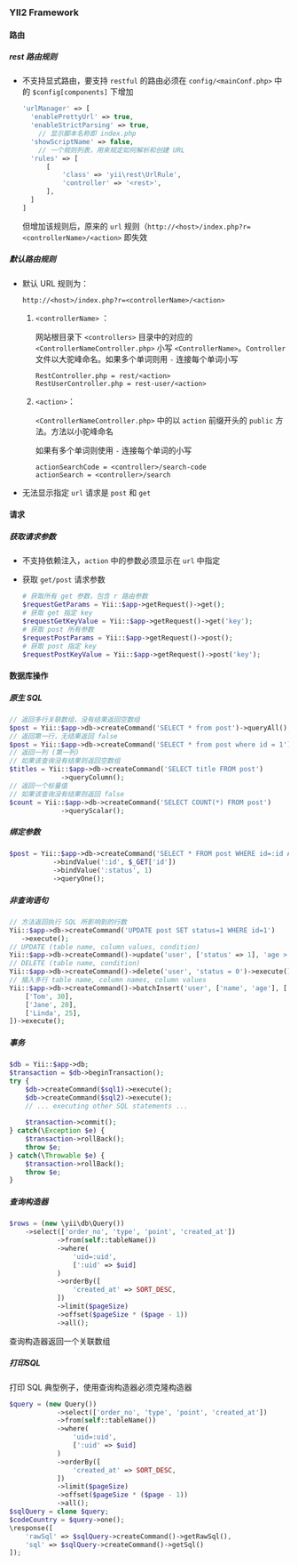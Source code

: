 ### YII2 Framework

#### 路由

##### rest 路由规则

* 不支持显式路由，要支持 `restful` 的路由必须在 `config/<mainConf.php>` 中的 `$config[components]` 下增加 

  ```php
  'urlManager' => [
  	'enablePrettyUrl' => true,
  	'enableStrictParsing' => true,
      // 显示脚本名称即 index.php
  	'showScriptName' => false,
      // 一个规则列表，用来规定如何解析和创建 URL
  	'rules' => [
  		[
  			'class' => 'yii\rest\UrlRule',
  			'controller' => '<rest>',
  		],
  	]
  ]
  ```

  但增加该规则后，原来的 `url` 规则（`http://<host>/index.php?r=<controllerName>/<action>` 即失效

##### 默认路由规则

* 默认 URL 规则为：

  ```
  http://<host>/index.php?r=<controllerName>/<action>
  ```

  1. `<controllerName>` ：

     网站根目录下 `<controllers>` 目录中的对应的 `<ControllerNameController.php>` 小写 `<ControllerName>`。`Controller` 文件以大驼峰命名。如果多个单词则用 `-` 连接每个单词小写

     ```
     RestController.php = rest/<action>
     RestUserController.php = rest-user/<action>
     ```

  2. `<action>`：

     `<ControllerNameController.php>` 中的以 `action` 前缀开头的 `public` 方法。方法以小驼峰命名

     如果有多个单词则使用 `-` 连接每个单词的小写

     ```
     actionSearchCode = <controller>/search-code
     actionSearch = <controller>/search
     ```

* 无法显示指定 `url` 请求是 `post` 和 `get`

#### 请求

##### 获取请求参数

* 不支持依赖注入，`action` 中的参数必须显示在 `url` 中指定

* 获取 `get/post` 请求参数

  ```php
  # 获取所有 get 参数，包含 r 路由参数
  $requestGetParams = Yii::$app->getRequest()->get();
  # 获取 get 指定 key
  $requestGetKeyValue = Yii::$app->getRequest()->get('key');
  # 获取 post 所有参数
  $requestPostParams = Yii::$app->getRequest()->post();
  # 获取 post 指定 key
  $requestPostKeyValue = Yii::$app->getRequest()->post('key');
  ```

#### 数据库操作

##### 原生 SQL

  ```php
  // 返回多行关联数组，没有结果返回空数组
  $post = Yii::$app->db->createCommand('SELECT * from post')->queryAll();
  // 返回第一行，无结果返回 false
  $post = Yii::$app->db->createCommand('SELECT * from post where id = 1')->queryOne();
  // 返回一列 (第一列)
  // 如果该查询没有结果则返回空数组
  $titles = Yii::$app->db->createCommand('SELECT title FROM post')
               ->queryColumn();
  // 返回一个标量值
  // 如果该查询没有结果则返回 false
  $count = Yii::$app->db->createCommand('SELECT COUNT(*) FROM post')
               ->queryScalar();
  ```

##### 绑定参数

  ```php
  $post = Yii::$app->db->createCommand('SELECT * FROM post WHERE id=:id AND status=:status')
             ->bindValue(':id', $_GET['id'])
             ->bindValue(':status', 1)
             ->queryOne();
  ```

##### 非查询语句

  ```php
  // 方法返回执行 SQL 所影响到的行数
  Yii::$app->db->createCommand('UPDATE post SET status=1 WHERE id=1')
     ->execute();
  // UPDATE (table name, column values, condition)
  Yii::$app->db->createCommand()->update('user', ['status' => 1], 'age > 30')->execute();
  // DELETE (table name, condition)
  Yii::$app->db->createCommand()->delete('user', 'status = 0')->execute();
  // 插入多行 table name, column names, column values
  Yii::$app->db->createCommand()->batchInsert('user', ['name', 'age'], [
      ['Tom', 30],
      ['Jane', 20],
      ['Linda', 25],
  ])->execute();
  ```

##### 事务

  ```php
  $db = Yii::$app->db;
  $transaction = $db->beginTransaction();
  try {
      $db->createCommand($sql1)->execute();
      $db->createCommand($sql2)->execute();
      // ... executing other SQL statements ...
      
      $transaction->commit();
  } catch(\Exception $e) {
      $transaction->rollBack();
      throw $e;
  } catch(\Throwable $e) {
      $transaction->rollBack();
      throw $e;
  }
  ```

##### 查询构造器

  ```php
  $rows = (new \yii\db\Query())
      ->select(['order_no', 'type', 'point', 'created_at'])
              ->from(self::tableName())
              ->where(
                  'uid=:uid',
                  [':uid' => $uid]
              )
              ->orderBy([
                  'created_at' => SORT_DESC,
              ])
              ->limit($pageSize)
              ->offset($pageSize * ($page - 1))
              ->all();
  ```

  查询构造器返回一个关联数组

##### 打印SQL

  打印 SQL 典型例子，使用查询构造器必须克隆构造器

  ```php
  $query = (new Query())
              ->select(['order_no', 'type', 'point', 'created_at'])
              ->from(self::tableName())
              ->where(
                  'uid=:uid',
                  [':uid' => $uid]
              )
              ->orderBy([
                  'created_at' => SORT_DESC,
              ])
              ->limit($pageSize)
              ->offset($pageSize * ($page - 1))
              ->all();
  $sqlQuery = clone $query;
  $codeCountry = $query->one();
  \response([
      'rawSql' => $sqlQuery->createCommand()->getRawSql(),
      'sql' => $sqlQuery->createCommand()->getSql()
  ]);
  ```

  

